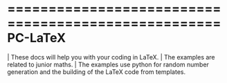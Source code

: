 ====================================================
PC-LaTeX
====================================================

| These docs will help you with your coding in LaTeX.
| The examples are related to junior maths.
| The examples use python for random number generation and the building of the LaTeX code from templates.



